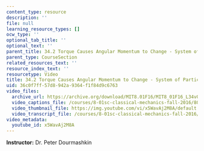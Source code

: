 ```yaml
---
content_type: resource
description: ''
file: null
learning_resource_types: []
ocw_type: ''
optional_tab_title: ''
optional_text: ''
parent_title: 34.2 Torque Causes Angular Momentum to Change - System of Particles
parent_type: CourseSection
related_resources_text: ''
resource_index_text: ''
resourcetype: Video
title: 34.2 Torque Causes Angular Momentum to Change - System of Particles
uid: 36c0f7ff-57d8-942a-9364-f1f84d9c6763
video_files:
  archive_url: https://archive.org/download/MIT8.01F16/MIT8_01F16_L34v02_360p.mp4
  video_captions_file: /courses/8-01sc-classical-mechanics-fall-2016/809438da485a5bbf8d4c37889f0ce0c7_x5WavAj2M8A.vtt
  video_thumbnail_file: https://img.youtube.com/vi/x5WavAj2M8A/default.jpg
  video_transcript_file: /courses/8-01sc-classical-mechanics-fall-2016/3e8167efc68ce4135695840e767202be_x5WavAj2M8A.pdf
video_metadata:
  youtube_id: x5WavAj2M8A
---
```


**Instructor:** Dr. Peter Dourmashkin